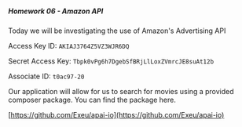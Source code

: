 ##### Homework 06 - Amazon API

Today we will be investigating the use of Amazon's Advertising API

Access Key ID: `AKIAJ3764Z5VZ3WJR6DQ`

Secret Access Key: `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`

Associate ID: `t0ac97-20`

Our application will allow for us to search for movies using a provided composer package. You can find the package here. 

[https://github.com/Exeu/apai-io](https://github.com/Exeu/apai-io)

